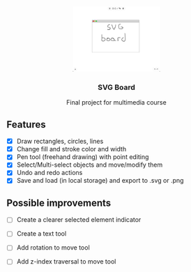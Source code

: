 <br />
<div align="center">
    <img src="docs/screenshots/main.png" alt="Demo screenshot" width="200" height="150">

  <h3 align="center">SVG Board</h3>

  <p align="center">
    Final project for multimedia course
  </p>
</div>

## Features

- [x] Draw rectangles, circles, lines
- [x] Change fill and stroke color and width
- [x] Pen tool (freehand drawing) with point editing 
- [x] Select/Multi-select objects and move/modify them
- [x] Undo and redo actions
- [x] Save and load (in local storage) and export to .svg or .png

## Possible improvements
- [ ] Create a clearer selected element indicator
- [ ] Create a text tool
- [ ] Add rotation to move tool
- [ ] Add z-index traversal to move tool
 